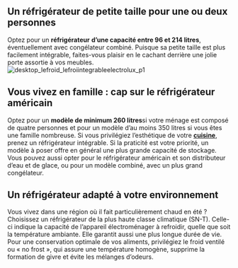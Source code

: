 ## Un réfrigérateur de petite taille pour une ou deux personnes
Optez pour un **réfrigérateur** **d’une capacité entre 96 et 214 litres**, éventuellement avec congélateur combiné.
Puisque sa petite taille est plus facilement intégrable, faites-vous plaisir en le cachant derrière une jolie porte assortie à vos meubles.
![desktop_lefroid_lefroiintegrableelectrolux_p1](//statics.lapeyre.fr/img/contrib/2bdd4da300204820/desktop_lefroid_lefroiintegrableelectrolux_p1.jpg)
## Vous vivez en famille : cap sur le réfrigérateur américain
Optez pour un **modèle de minimum 260 litres**[](/refrigerateur-bosch-279l-niche-h-178-cm-FPC3021730)si votre ménage est composé de quatre personnes et pour un modèle d’au moins 350 litres si vous êtes une famille nombreuse.
Si vous privilégiez l’esthétique de votre **[cuisine](/cuisine-CCU0001)**, prenez un réfrigérateur intégrable. Si la praticité est votre priorité, un modèle à poser offre en général une plus grande capacité de stockage. Vous pouvez aussi opter pour le réfrigérateur américain et son distributeur d’eau et de glace, ou pour un modèle combiné, avec un plus grand congélateur.
## Un réfrigérateur adapté à votre environnement
Vous vivez dans une région où il fait particulièrement chaud en été ? Choisissez un réfrigérateur de la plus haute classe climatique (SN-T). Celle-ci indique la capacité de l’appareil électroménager à refroidir, quelle que soit la température ambiante. Elle garantit aussi une plus longue durée de vie.
Pour une conservation optimale de vos aliments, privilégiez le froid ventilé ou « no frost », qui assure une température homogène, supprime la formation de givre et évite les mélanges d’odeurs.